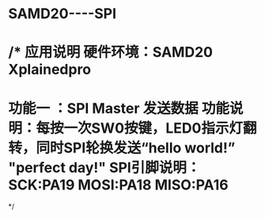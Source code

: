 # SAMD20----SPI
/*
应用说明
硬件环境：SAMD20 Xplainedpro
=======================================================================================================
功能一 ：SPI Master 发送数据
功能说明：每按一次SW0按键，LED0指示灯翻转，同时SPI轮换发送“hello world!” "perfect day!"
SPI引脚说明：
SCK:PA19
MOSI:PA18
MISO:PA16
=======================================================================================================
*/
